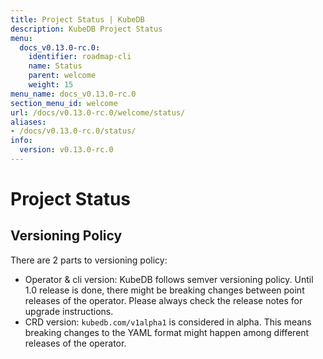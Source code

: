 ```yaml
---
title: Project Status | KubeDB
description: KubeDB Project Status
menu:
  docs_v0.13.0-rc.0:
    identifier: roadmap-cli
    name: Status
    parent: welcome
    weight: 15
menu_name: docs_v0.13.0-rc.0
section_menu_id: welcome
url: /docs/v0.13.0-rc.0/welcome/status/
aliases:
- /docs/v0.13.0-rc.0/status/
info:
  version: v0.13.0-rc.0
---
```


# Project Status

## Versioning Policy

There are 2 parts to versioning policy:

 - Operator & cli version: KubeDB follows semver versioning policy. Until 1.0 release is done, there might be breaking changes between point releases of the operator. Please always check the release notes for upgrade instructions.
 - CRD version: `kubedb.com/v1alpha1` is considered in alpha. This means breaking changes to the YAML format might happen among different releases of the operator.
